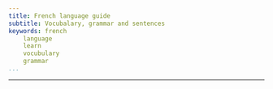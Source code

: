 ```yaml
---
title: French language guide
subtitle: Vocubalary, grammar and sentences
keywords: french
    language
    learn
    vocubulary
    grammar
...
```

---

